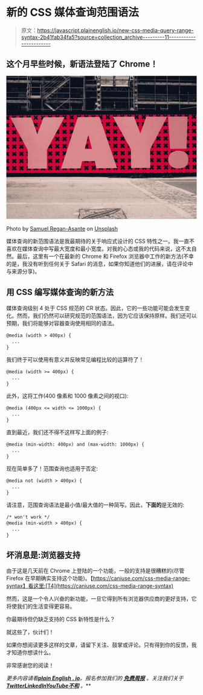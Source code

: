 # 新的 CSS 媒体查询范围语法

> 原文：<https://javascript.plainenglish.io/new-css-media-query-range-syntax-2b41fab34fa5?source=collection_archive---------11----------------------->

## 这个月早些时候，新语法登陆了 Chrome！

![](img/d1235e096f9c8a9cdf2d1369de5af74f.png)

Photo by [Samuel Regan-Asante](https://unsplash.com/@fkaregan?utm_source=medium&utm_medium=referral) on [Unsplash](https://unsplash.com?utm_source=medium&utm_medium=referral)

媒体查询的新范围语法是我最期待的关于响应式设计的 CSS 特性之一。我一直不喜欢在媒体查询中写最大宽度和最小宽度。对我的心态或我的代码来说，这不太自然。最后，这里有一个在最新的 Chrome 和 Firefox 浏览器中工作的新方法(不幸的是，我没有听到任何关于 Safari 的消息，如果你知道他们的进展，请在评论中与来源分享)。

## 用 CSS 编写媒体查询的新方法

媒体查询级别 4 处于 CSS 规范的 CR 状态。因此，它的一些功能可能会发生变化。然而，我们仍然可以研究规范的范围语法，因为它应该保持原样。我们还可以预期，我们将能够对容器查询使用相同的语法。

```
@media (width > 400px) {
  ...
}
```

我们终于可以使用有意义并反映常见编程比较的运算符了！

```
@media (width >= 400px) {
  ...
}
```

此外，这将工作(400 像素和 1000 像素之间的视口):

```
@media (400px <= width <= 1000px) {
  ...
}
```

直到最近，我们还不得不这样写上面的例子:

```
@media (min-width: 400px) and (max-width: 1000px) {
  ...
}
```

现在简单多了！范围查询也适用于否定:

```
@media not (width > 400px) {
  ...
}
```

请注意，范围查询语法是最小值/最大值的一种简写。因此，**下面的**是无效的:

```
/* won't work */
@media (min-width > 400px) {
  ...
}
```

## 坏消息是:浏览器支持

由于这是几天前在 Chrome 上登陆的一个功能，一般的支持是很糟糕的(尽管 Firefox 在早期确实支持这个功能)。【https://caniuse.com/css-media-range-syntax】看这里:[T4](https://caniuse.com/css-media-range-syntax)

然而，这是一个令人兴奋的新功能，一旦它得到所有浏览器供应商的更好支持，它将使我们的生活变得更容易。

你最期待但仍缺乏支持的 CSS 新特性是什么？

就这些了，伙计们！

如果你想阅读更多这样的文章，请留下关注、鼓掌或评论。只有得到你的反馈，我才知道你想读什么。

非常感谢您的阅读！

*更多内容请看*[***plain English . io***](https://plainenglish.io/)*。报名参加我们的* [***免费周报***](http://newsletter.plainenglish.io/) *。关注我们关于*[***Twitter***](https://twitter.com/inPlainEngHQ)[***LinkedIn***](https://www.linkedin.com/company/inplainenglish/)*[***YouTube***](https://www.youtube.com/channel/UCtipWUghju290NWcn8jhyAw)*[***不和***](https://discord.gg/GtDtUAvyhW) *。***
